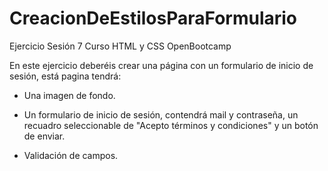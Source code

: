 # CreacionDeEstilosParaFormulario
Ejercicio Sesión 7 Curso HTML y CSS OpenBootcamp

En este ejercicio deberéis crear una página con un formulario de inicio de sesión, está pagina tendrá:


- Una imagen de fondo.

- Un formulario de inicio de sesión, contendrá mail y contraseña, un recuadro seleccionable de "Acepto términos y condiciones" y un botón de enviar.

- Validación de campos.
